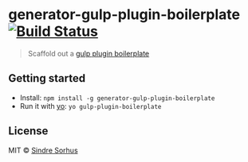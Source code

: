 # generator-gulp-plugin-boilerplate [![Build Status](https://travis-ci.org/sindresorhus/generator-gulp-plugin-boilerplate.png?branch=master)](http://travis-ci.org/sindresorhus/generator-gulp-plugin-boilerplate)

> Scaffold out a [gulp plugin boilerplate](https://github.com/sindresorhus/gulp-plugin-boilerplate)


## Getting started

- Install: `npm install -g generator-gulp-plugin-boilerplate`
- Run it with [yo](https://github.com/yeoman/yo): `yo gulp-plugin-boilerplate`


## License

MIT © [Sindre Sorhus](http://sindresorhus.com)

